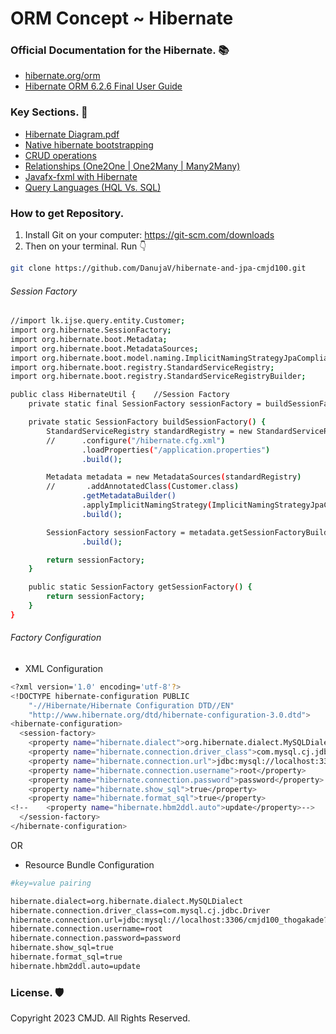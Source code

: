 # ORM Concept ~ Hibernate
### Official Documentation for the Hibernate. 📚
- [hibernate.org/orm](https://hibernate.org/orm/)
- [Hibernate ORM 6.2.6 Final User Guide](https://docs.jboss.org/hibernate/stable/orm/userguide/html_single/Hibernate_User_Guide.html)

### Key Sections. 🚩
- [Hibernate Diagram.pdf](/hibernate-diagrams.pdf)
- [Native hibernate bootstrapping](/native-hibernate/nh-bootstrapping/)
- [CRUD operations](/native-hibernate/crud-opertions)
- [Relationships (One2One | One2Many | Many2Many)](/native-hibernate/nh-relationships)
- [Javafx-fxml with Hibernate](/native-hibernate/fx-hibernate)
- [Query Languages (HQL Vs. SQL)](/native-hibernate/hb-query-language)

### How to get Repository.
1. Install Git on your computer: https://git-scm.com/downloads
2. Then on your terminal. Run 👇

```sh
git clone https://github.com/DanujaV/hibernate-and-jpa-cmjd100.git
```

###### Session Factory
```sh
//import lk.ijse.query.entity.Customer;
import org.hibernate.SessionFactory;
import org.hibernate.boot.Metadata;
import org.hibernate.boot.MetadataSources;
import org.hibernate.boot.model.naming.ImplicitNamingStrategyJpaCompliantImpl;
import org.hibernate.boot.registry.StandardServiceRegistry;
import org.hibernate.boot.registry.StandardServiceRegistryBuilder;

public class HibernateUtil {    //Session Factory
    private static final SessionFactory sessionFactory = buildSessionFactory();

    private static SessionFactory buildSessionFactory() {
        StandardServiceRegistry standardRegistry = new StandardServiceRegistryBuilder()
        //      .configure("/hibernate.cfg.xml")
                .loadProperties("/application.properties")
                .build();

        Metadata metadata = new MetadataSources(standardRegistry)
        //       .addAnnotatedClass(Customer.class)
                .getMetadataBuilder()
                .applyImplicitNamingStrategy(ImplicitNamingStrategyJpaCompliantImpl.INSTANCE)
                .build();

        SessionFactory sessionFactory = metadata.getSessionFactoryBuilder()
                .build();

        return sessionFactory;
    }

    public static SessionFactory getSessionFactory() {
        return sessionFactory;
    }
}
```
###### Factory Configuration
- XML Configuration
```sh
<?xml version='1.0' encoding='utf-8'?>
<!DOCTYPE hibernate-configuration PUBLIC
    "-//Hibernate/Hibernate Configuration DTD//EN"
    "http://www.hibernate.org/dtd/hibernate-configuration-3.0.dtd">
<hibernate-configuration>
  <session-factory>
    <property name="hibernate.dialect">org.hibernate.dialect.MySQLDialect</property>
    <property name="hibernate.connection.driver_class">com.mysql.cj.jdbc.Driver</property>
    <property name="hibernate.connection.url">jdbc:mysql://localhost:3306/nh_cmjd100?createDatabaseIfNotExist=true</property>
    <property name="hibernate.connection.username">root</property>
    <property name="hibernate.connection.password">password</property>
    <property name="hibernate.show_sql">true</property>
    <property name="hibernate.format_sql">true</property>
<!--    <property name="hibernate.hbm2ddl.auto">update</property>-->
  </session-factory>
</hibernate-configuration>
```
OR
- Resource Bundle Configuration
```sh
#key=value pairing

hibernate.dialect=org.hibernate.dialect.MySQLDialect
hibernate.connection.driver_class=com.mysql.cj.jdbc.Driver
hibernate.connection.url=jdbc:mysql://localhost:3306/cmjd100_thogakade?createDatabaseIfNotExist=true
hibernate.connection.username=root
hibernate.connection.password=password
hibernate.show_sql=true
hibernate.format_sql=true
hibernate.hbm2ddl.auto=update
```

### License. 🛡️
Copyright 2023 CMJD. All Rights Reserved.